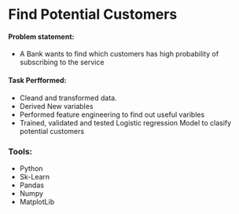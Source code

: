 # Find Potential Customers
#### Problem statement: 
- A Bank wants to find which customers has high probability of subscribing to the service
#### Task Perfformed: 
- Cleand and transformed data.
- Derived New variables
- Performed feature engineering to find out useful varibles
- Trained, validated and tested Logistic regression Model to clasify potential customers

### Tools:
- Python
- Sk-Learn
- Pandas
- Numpy
- MatplotLib